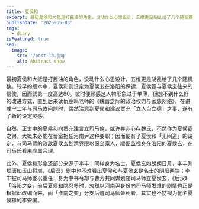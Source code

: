 ```yaml
---
title: 夏侯和
excerpt: 最初夏侯和大抵是打酱油的角色，没动什么心思设计，五维更是胡乱给了几个随机数。较早的版本中，夏侯和则设定为夏侯玄在洛阳的保镖，夏侯霸与夏侯玄往来的信使，因而武勇一度高达80。
publishDate: '2025-05-03'
tags:
  - diary
isFeatured: true
seo:
  image:
    src: '/post-13.jpg'
    alt: Abstract snow
---
```


最初夏侯和大抵是打酱油的角色，没动什么心思设计，五维更是胡乱给了几个随机数。较早的版本中，夏侯和则设定为夏侯玄在洛阳的保镖，夏侯霸与夏侯玄往来的信使，因而武勇一度高达80。彼时便颇感这人物形象过于单薄，但想不到什么好的改进方式，直到后来读仇鹿鸣老师的《魏晋之际的政治权力与家族网络》，在讲咸宁二年与司马攸问题时，偶然注意到夏侯和建议贾充「立人当立德」之事，遂有了新的设定灵感。

自然，正史中的夏侯和向贾充建言立司马攸，或许并非心存魏氏，不然作为夏侯霸之弟，大概未必能在晋室担任河南尹这种要职；因而便有了夏侯和「无间道」的设定，与司马师的政敌夏侯玄划清界限以保全家人，顺便监视身在洛阳的夏侯玄，在司马氏看来应属合理。

此外，夏侯和形象还部分来源于李丰：同样身为名士，夏侯玄如朗朗日月，李丰则颓唐如玉山将崩，《后汉》剧中也不难看出夏侯和与夏侯玄是名士的阴阳两端；李丰被司马师委以重任，身为中书令却与曹芳共同谋划废司马师立夏侯玄，《后汉》「洛阳之变」前后夏侯和隐忍多时，忽然以河南尹身份向司马师发难的剧情也正是根据此改编而来，而「淮南之变」分支后遭司马师处死者，其实也不妨视为化名夏侯和的李安国。
